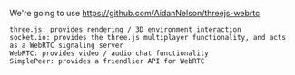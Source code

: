 We're going to use https://github.com/AidanNelson/threejs-webrtc

    three.js: provides rendering / 3D environment interaction
    socket.io: provides the three.js multiplayer functionality, and acts as a WebRTC signaling server
    WebRTC: provides video / audio chat functionality
    SimplePeer: provides a friendlier API for WebRTC
